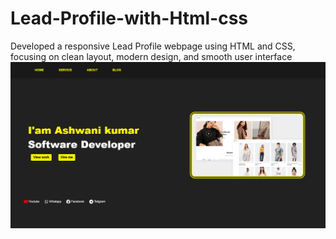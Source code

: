 # Lead-Profile-with-Html-css
Developed a responsive Lead Profile webpage using HTML and CSS, focusing on clean layout, modern design, and smooth user interface
![image](https://github.com/codewithash08/Lead-Profile-with-Html-css/blob/7bdf91fcf6017feff5be18486a42350994802f40/image/Screenshot%202025-10-22%20224354.png)
